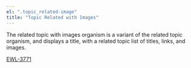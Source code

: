 ```yaml
---
el: ".topic_related-image"
title: "Topic Related with Images"
---
```


The related topic with images organism is a variant of the related topic organism, and displays a title, with a related topic list of titles, links, and images.

[EWL-3771](https://issues.ama-assn.org/browse/EWL-3771)
